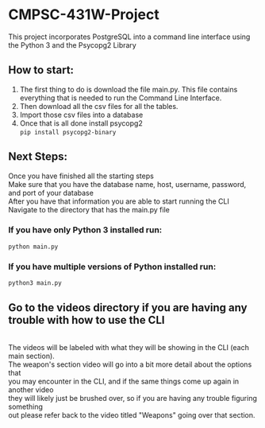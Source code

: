 # CMPSC-431W-Project
This project incorporates PostgreSQL into a command line interface using the Python 3 and the Psycopg2 Library

## How to start:
1. The first thing to do is download the file main.py. This file contains everything that is needed to run the Command Line Interface.
2. Then download all the csv files for all the tables.
3. Import those csv files into a database
4. Once that is all done install psycopg2 <br />
`pip install psycopg2-binary` <br />

## Next Steps:
Once you have finished all the starting steps<br />
Make sure that you have the database name, host, username, password, and port of your database<br />
After you have that information you are able to start running the CLI<br />
Navigate to the directory that has the main.py file<br />

### If you have only Python 3 installed run:
`python main.py` <br />
### If you have multiple versions of Python installed run:
`python3 main.py` <br />

## Go to the videos directory if you are having any trouble with how to use the CLI
<br />
The videos will be labeled with what they will be showing in the CLI (each main section). <br />
The weapon's section video will go into a bit more detail about the options that <br />
you may encounter in the CLI, and if the same things come up again in another video <br />
they will likely just be brushed over, so if you are having any trouble figuring something <br />
out please refer back to the video titled "Weapons" going over that section.
